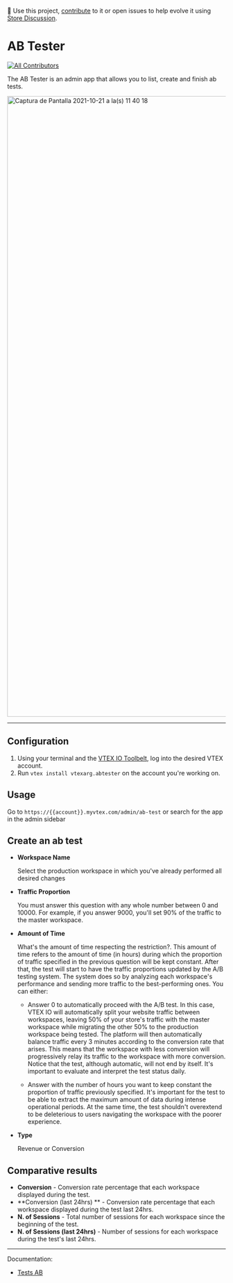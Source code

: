 📢 Use this project, [contribute](https://github.com/{OrganizationName}/{AppName}) to it or open issues to help evolve it using [Store Discussion](https://github.com/vtex-apps/store-discussion).

# AB Tester

<!-- DOCS-IGNORE:start -->
<!-- ALL-CONTRIBUTORS-BADGE:START - Do not remove or modify this section -->
[![All Contributors](https://img.shields.io/badge/all_contributors-0-orange.svg?style=flat-square)](#contributors-)
<!-- ALL-CONTRIBUTORS-BADGE:END -->
<!-- DOCS-IGNORE:end -->

The AB Tester is an admin app that allows you to list, create and finish ab tests.

<img width="1428" alt="Captura de Pantalla 2021-10-21 a la(s) 11 40 18" src="https://user-images.githubusercontent.com/36748003/138300964-63bc3545-efd7-435c-acd6-3e3e3a35b285.png">

---- 
## Configuration 

1. Using your terminal and the [VTEX IO Toolbelt](https://vtex.io/docs/recipes/development/vtex-io-cli-installment-and-command-reference), log into the desired VTEX account.
2. Run `vtex install vtexarg.abtester` on the account you're working on.

## Usage

Go to `https://{{account}}.myvtex.com/admin/ab-test` or search for the app in the admin sidebar

## Create an ab test
 * **Workspace Name**
    
    Select the production workspace in which you've already performed all desired changes

* **Traffic Proportion**
    
    You must answer this question with any whole number between 0 and 10000. For example, if you answer 9000, you'll set 90% of the traffic to the master workspace.

* **Amount of Time**
    
    What's the amount of time respecting the restriction?.
    This amount of time refers to the amount of time (in hours) during which the proportion of traffic specified in the previous question will be kept constant. After that, the test will start to have the traffic proportions updated by the A/B testing system. The system does so by analyzing each workspace's performance and sending more traffic to the best-performing ones. You can either:

    * Answer 0 to automatically proceed with the A/B test. In this case, VTEX IO will automatically split your website traffic between workspaces, leaving 50% of your store's traffic with the master workspace while migrating the other 50% to the production workspace being tested. The platform will then automatically balance traffic every 3 minutes according to the conversion rate that arises. This means that the workspace with less conversion will progressively relay its traffic to the workspace with more conversion. Notice that the test, although automatic, will not end by itself. It's important to evaluate and interpret the test status daily.

    * Answer with the number of hours you want to keep constant the proportion of traffic previously specified. It's important for the test to be able to extract the maximum amount of data during intense operational periods. At the same time, the test shouldn't overextend to be deleterious to users navigating the workspace with the poorer experience.

* **Type**
    
  Revenue or Conversion

## Comparative results
* **Conversion** - Conversion rate percentage that each workspace displayed during the test.
* **Conversion (last 24hrs) ** - Conversion rate percentage that each workspace displayed during the test last 24hrs.
* **N. of Sessions** - Total number of sessions for each workspace since the beginning of the test.
* **N. of Sessions (last 24hrs)** - Number of sessions for each workspace during the test's last 24hrs.


---- 

Documentation: 
- [Tests AB](https://developers.vtex.com/vtex-developer-docs/docs/vtex-io-documentation-running-native-ab-testing)
